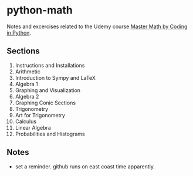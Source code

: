 # python-math

Notes and excercises related to the Udemy course [Master Math by Coding in Python](https://www.udemy.com/course/math-with-python/).

## Sections
1. Instructions and Installations
2. Arithmetic
3. Introduction to Sympy and LaTeX
4. Algebra 1
5. Graphing and Visualization
6. Algebra 2
7. Graphing Conic Sections
8. Trigonometry
9. Art for Trigonometry
10. Calculus
11. Linear Algebra
12. Probabilities and Histograms


## Notes
* set a reminder. github runs on east coast time apparently.